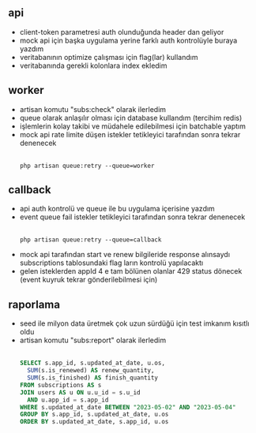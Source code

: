 ## api
- client-token parametresi auth olunduğunda header dan geliyor
- mock api için başka uygulama yerine farklı auth kontrolüyle buraya yazdım
- veritabanının optimize çalışması için flag(lar) kullandım
- veritabanında gerekli kolonlara index ekledim

## worker
- artisan komutu "subs:check" olarak ilerledim
- queue olarak anlaşılır olması için database kullandım (tercihim redis)
- işlemlerin kolay takibi ve müdahele edilebilmesi için batchable yaptım
- mock api rate limite düşen istekler tetikleyici tarafından sonra tekrar denenecek<br/><br/>
  ```
  php artisan queue:retry --queue=worker
  ```

## callback
- api auth kontrolü ve queue ile bu uygulama içerisine yazdım
- event queue fail istekler tetikleyici tarafından sonra tekrar denenecek<br/><br/>
  ```
  php artisan queue:retry --queue=callback
  ```
- mock api tarafından start ve renew bilgileride response alınsaydı subscriptions tablosundaki flag ların kontrolü yapılacaktı
- gelen isteklerden appId 4 e tam bölünen olanlar 429 status dönecek (event kuyruk tekrar gönderilebilmesi için)

## raporlama
- seed ile milyon data üretmek çok uzun sürdüğü için test imkanım kısıtlı oldu
- artisan komutu "subs:report" olarak ilerledim<br/><br/>
  ```sql
  SELECT s.app_id, s.updated_at_date, u.os,
    SUM(s.is_renewed) AS renew_quantity,
    SUM(s.is_finished) AS finish_quantity
  FROM subscriptions AS s
  JOIN users AS u ON u.u_id = s.u_id
    AND u.app_id = s.app_id
  WHERE s.updated_at_date BETWEEN "2023-05-02" AND "2023-05-04"
  GROUP BY s.app_id, s.updated_at_date, u.os
  ORDER BY s.updated_at_date, s.app_id, u.os
  ```